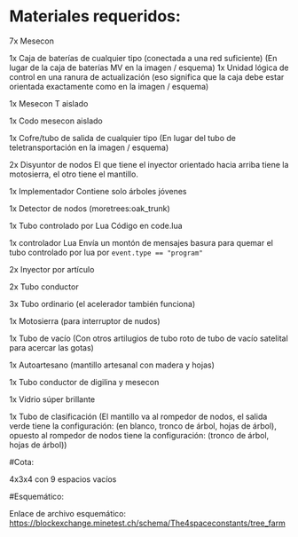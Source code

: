 # Materiales requeridos:

7x Mesecon

1x Caja de baterías de cualquier tipo (conectada a una red suficiente) (En lugar de la caja de baterías MV en la imagen / esquema)
 1x Unidad lógica de control en una ranura de actualización (eso significa que la caja debe estar orientada exactamente como en la imagen / esquema)

1x Mesecon T aislado

1x Codo mesecon aislado

1x Cofre/tubo de salida de cualquier tipo (En lugar del tubo de teletransportación en la imagen / esquema)

2x Disyuntor de nodos
 El que tiene el inyector orientado hacia arriba tiene la motosierra, el otro tiene el mantillo.

1x Implementador
 Contiene solo árboles jóvenes

1x Detector de nodos (moretrees:oak_trunk)

1x Tubo controlado por Lua
 Código en code.lua

1x controlador Lua
 Envía un montón de mensajes basura para quemar el tubo controlado por lua por `event.type == "program"`

2x Inyector por artículo

2x Tubo conductor

3x Tubo ordinario (el acelerador también funciona)

1x Motosierra (para interruptor de nudos)

1x Tubo de vacío (Con otros artilugios de tubo roto de tubo de vacío satelital para acercar las gotas)

1x Autoartesano (mantillo artesanal con madera y hojas)

1x Tubo conductor de digilina y mesecon

1x Vidrio súper brillante

1x Tubo de clasificación
(El mantillo va al rompedor de nodos, el salida verde tiene la configuración: (en blanco, tronco de árbol, hojas de árbol), opuesto al rompedor de nodos tiene la configuración: (tronco de árbol, hojas de árbol))


#Cota:

4x3x4 con 9 espacios vacíos

#Esquemático:

Enlace de archivo esquemático:
https://blockexchange.minetest.ch/schema/The4spaceconstants/tree_farm
